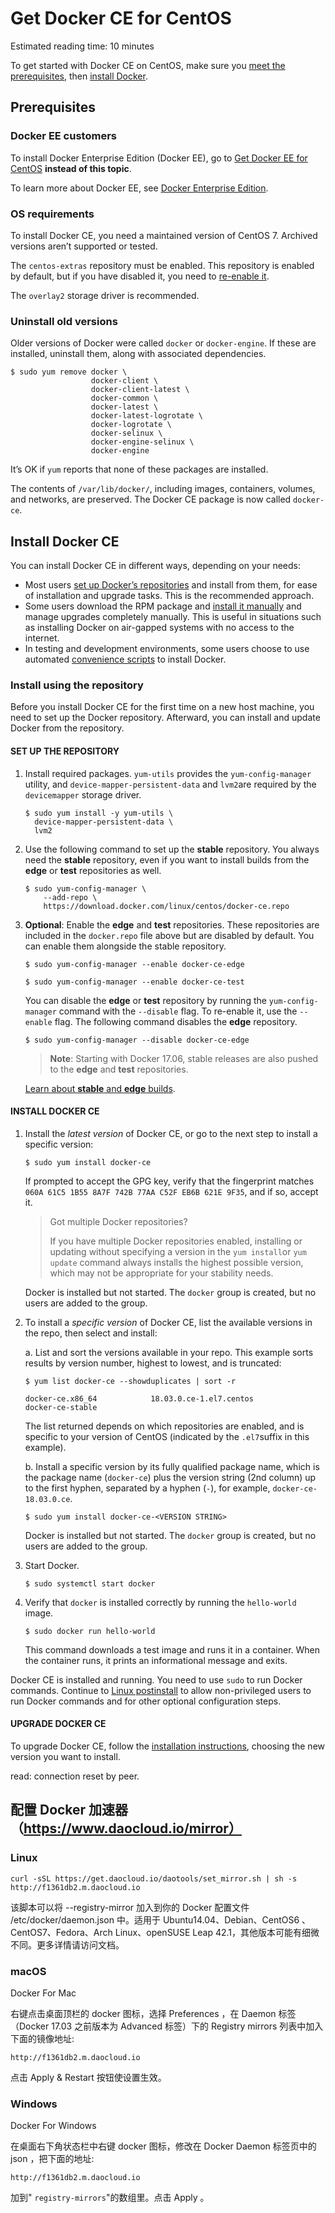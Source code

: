 # Get Docker CE for CentOS

Estimated reading time: 10 minutes

To get started with Docker CE on CentOS, make sure you [meet the prerequisites](https://docs.docker.com/install/linux/docker-ce/centos/#prerequisites), then [install Docker](https://docs.docker.com/install/linux/docker-ce/centos/#install-docker-ce).

## Prerequisites

### Docker EE customers

To install Docker Enterprise Edition (Docker EE), go to [Get Docker EE for CentOS](https://docs.docker.com/install/linux/docker-ee/centos/) **instead of this topic**.

To learn more about Docker EE, see [Docker Enterprise Edition](https://www.docker.com/enterprise-edition/).

### OS requirements

To install Docker CE, you need a maintained version of CentOS 7. Archived versions aren’t supported or tested.

The `centos-extras` repository must be enabled. This repository is enabled by default, but if you have disabled it, you need to [re-enable it](https://wiki.centos.org/AdditionalResources/Repositories).

The `overlay2` storage driver is recommended.

### Uninstall old versions

Older versions of Docker were called `docker` or `docker-engine`. If these are installed, uninstall them, along with associated dependencies.

```
$ sudo yum remove docker \
                  docker-client \
                  docker-client-latest \
                  docker-common \
                  docker-latest \
                  docker-latest-logrotate \
                  docker-logrotate \
                  docker-selinux \
                  docker-engine-selinux \
                  docker-engine
```

It’s OK if `yum` reports that none of these packages are installed.

The contents of `/var/lib/docker/`, including images, containers, volumes, and networks, are preserved. The Docker CE package is now called `docker-ce`.

## Install Docker CE

You can install Docker CE in different ways, depending on your needs:

- Most users [set up Docker’s repositories](https://docs.docker.com/install/linux/docker-ce/centos/#install-using-the-repository) and install from them, for ease of installation and upgrade tasks. This is the recommended approach.
- Some users download the RPM package and [install it manually](https://docs.docker.com/install/linux/docker-ce/centos/#install-from-a-package) and manage upgrades completely manually. This is useful in situations such as installing Docker on air-gapped systems with no access to the internet.
- In testing and development environments, some users choose to use automated [convenience scripts](https://docs.docker.com/install/linux/docker-ce/centos/#install-using-the-convenience-script) to install Docker.

### Install using the repository

Before you install Docker CE for the first time on a new host machine, you need to set up the Docker repository. Afterward, you can install and update Docker from the repository.

#### SET UP THE REPOSITORY

1. Install required packages. `yum-utils` provides the `yum-config-manager` utility, and `device-mapper-persistent-data` and `lvm2`are required by the `devicemapper` storage driver.

   ```
   $ sudo yum install -y yum-utils \
     device-mapper-persistent-data \
     lvm2
   ```

2. Use the following command to set up the **stable** repository. You always need the **stable** repository, even if you want to install builds from the **edge** or **test** repositories as well.

   ```
   $ sudo yum-config-manager \
       --add-repo \
       https://download.docker.com/linux/centos/docker-ce.repo
   ```

3. **Optional**: Enable the **edge** and **test** repositories. These repositories are included in the `docker.repo` file above but are disabled by default. You can enable them alongside the stable repository.

   ```
   $ sudo yum-config-manager --enable docker-ce-edge
   ```

   ```
   $ sudo yum-config-manager --enable docker-ce-test
   ```

   You can disable the **edge** or **test** repository by running the `yum-config-manager` command with the `--disable` flag. To re-enable it, use the `--enable` flag. The following command disables the **edge** repository.

   ```
   $ sudo yum-config-manager --disable docker-ce-edge
   ```

   > **Note**: Starting with Docker 17.06, stable releases are also pushed to the **edge** and **test** repositories.

   [Learn about **stable** and **edge** builds](https://docs.docker.com/install/).

#### INSTALL DOCKER CE

1. Install the *latest version* of Docker CE, or go to the next step to install a specific version:

   ```
   $ sudo yum install docker-ce
   ```

   If prompted to accept the GPG key, verify that the fingerprint matches `060A 61C5 1B55 8A7F 742B 77AA C52F EB6B 621E 9F35`, and if so, accept it.

   > Got multiple Docker repositories?
   >
   > If you have multiple Docker repositories enabled, installing or updating without specifying a version in the `yum install`or `yum update` command always installs the highest possible version, which may not be appropriate for your stability needs.

   Docker is installed but not started. The `docker` group is created, but no users are added to the group.

2. To install a *specific version* of Docker CE, list the available versions in the repo, then select and install:

   a. List and sort the versions available in your repo. This example sorts results by version number, highest to lowest, and is truncated:

   ```
   $ yum list docker-ce --showduplicates | sort -r
   
   docker-ce.x86_64            18.03.0.ce-1.el7.centos             docker-ce-stable
   ```

   The list returned depends on which repositories are enabled, and is specific to your version of CentOS (indicated by the `.el7`suffix in this example).

   b. Install a specific version by its fully qualified package name, which is the package name (`docker-ce`) plus the version string (2nd column) up to the first hyphen, separated by a hyphen (`-`), for example, `docker-ce-18.03.0.ce`.

   ```
   $ sudo yum install docker-ce-<VERSION STRING>
   ```

   Docker is installed but not started. The `docker` group is created, but no users are added to the group.

3. Start Docker.

   ```
   $ sudo systemctl start docker
   ```

4. Verify that `docker` is installed correctly by running the `hello-world` image.

   ```
   $ sudo docker run hello-world
   ```

   This command downloads a test image and runs it in a container. When the container runs, it prints an informational message and exits.

Docker CE is installed and running. You need to use `sudo` to run Docker commands. Continue to [Linux postinstall](https://docs.docker.com/install/linux/linux-postinstall/) to allow non-privileged users to run Docker commands and for other optional configuration steps.

#### UPGRADE DOCKER CE

To upgrade Docker CE, follow the [installation instructions](https://docs.docker.com/install/linux/docker-ce/centos/#install-docker-ce), choosing the new version you want to install.





read: connection reset by peer.





## 配置 Docker 加速器（https://www.daocloud.io/mirror）

### Linux

```
curl -sSL https://get.daocloud.io/daotools/set_mirror.sh | sh -s http://f1361db2.m.daocloud.io
```

该脚本可以将 --registry-mirror 加入到你的 Docker 配置文件 /etc/docker/daemon.json 中。适用于 Ubuntu14.04、Debian、CentOS6 、CentOS7、Fedora、Arch Linux、openSUSE Leap 42.1，其他版本可能有细微不同。更多详情请访问文档。

### macOS

Docker For Mac

右键点击桌面顶栏的 docker 图标，选择 Preferences ，在 Daemon 标签（Docker 17.03 之前版本为 Advanced 标签）下的 Registry mirrors 列表中加入下面的镜像地址:

```
http://f1361db2.m.daocloud.io
```

点击 Apply & Restart 按钮使设置生效。

### Windows

Docker For Windows

在桌面右下角状态栏中右键 docker 图标，修改在 Docker Daemon 标签页中的 json ，把下面的地址:

```
http://f1361db2.m.daocloud.io
```

加到" `registry-mirrors`"的数组里。点击 Apply 。